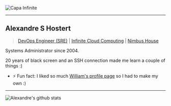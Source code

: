 ![Capa Infinite](https://i.imgur.com/Yi5KhZZ.png)

---

## Alexandre S Hostert

> [DevOps Engineer (SRE)](https://www.linkedin.com/in/hostert/) | [Infinite Cloud Computing](https://goinfinite.net) | [Nimbus House](https://nimbus.house)

Systems Administrator since 2004.

20 years of black screen and an SSH connection made me learn a couple of things :)

- ⚡ Fun fact: I liked so much [William's profile page](https://github.com/william-costa) so I had to make my own :)

---

![Alexandre's github stats](https://github-readme-stats.vercel.app/api?username=alehostert&show_icons=true&hide_border=true)
